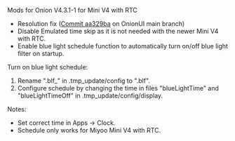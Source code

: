 Mods for Onion V4.3.1-1 for Mini V4 with RTC
- Resolution fix ([Commit aa329ba](https://github.com/OnionUI/Onion/commit/aa329bac862a93e12839c1a46765cdc270a3e448) on OnionUI main branch)
- Disable Emulated time skip as it is not needed with the newer Mini V4 with RTC.
- Enable blue light schedule function to automatically turn on/off blue light filter on startup.

Turn on blue light schedule: 
1. Rename ".blf_" in .tmp_update/config to ".blf".
2. Configure schedule by changing the time in files "blueLightTime" and "blueLightTimeOff" in .tmp_update/config/display.

Notes:
- Set correct time in Apps -> Clock.
- Schedule only works for Miyoo Mini V4 with RTC.
